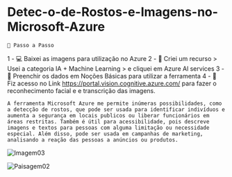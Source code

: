 # Detec-o-de-Rostos-e-Imagens-no-Microsoft-Azure

    🚀 Passo a Passo
1 - 💻 Baixei as imagens para utilização no Azure
2 - 📂 Criei um recurso > Usei a categoria IA + Machine Learning > e cliquei em Azure Al services
3 - 📂 Preenchir os dados em Noções Básicas para utilizar a ferramenta
4 - 📸 Fiz acesso no Link https://portal.vision.cognitive.azure.com/ para fazer o reconhecimento facial e e transcrição das imagens.

    A ferramenta Microsoft Azure me permite inúmeras possibilidades, como a detecção de rostos, que pode ser usada para identificar indivíduos e aumenta a segurança em locais publicos ou liberar funcionários em áreas restritas. Também é útil para acessibilidade, pois descreve imagens e textos para pessoas com alguma limitação ou necessidade especial. Além disso, pode ser usada em campanhas de marketing, analisando a reação das pessoas a anúncios ou produtos.

![Imagem03](https://github.com/user-attachments/assets/7052b83c-363a-4d74-9438-a592fdb17527)

![Paisagem02](https://github.com/user-attachments/assets/5694e0cf-6f44-463f-b4c4-4c0be2c1dfde)

